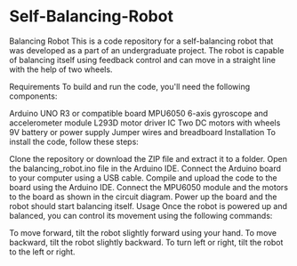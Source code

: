 # Self-Balancing-Robot
Balancing Robot
This is a code repository for a self-balancing robot that was developed as a part of an undergraduate project. The robot is capable of balancing itself using feedback control and can move in a straight line with the help of two wheels.

Requirements
To build and run the code, you'll need the following components:

Arduino UNO R3 or compatible board
MPU6050 6-axis gyroscope and accelerometer module
L293D motor driver IC
Two DC motors with wheels
9V battery or power supply
Jumper wires and breadboard
Installation
To install the code, follow these steps:

Clone the repository or download the ZIP file and extract it to a folder.
Open the balancing_robot.ino file in the Arduino IDE.
Connect the Arduino board to your computer using a USB cable.
Compile and upload the code to the board using the Arduino IDE.
Connect the MPU6050 module and the motors to the board as shown in the circuit diagram.
Power up the board and the robot should start balancing itself.
Usage
Once the robot is powered up and balanced, you can control its movement using the following commands:

To move forward, tilt the robot slightly forward using your hand.
To move backward, tilt the robot slightly backward.
To turn left or right, tilt the robot to the left or right.
